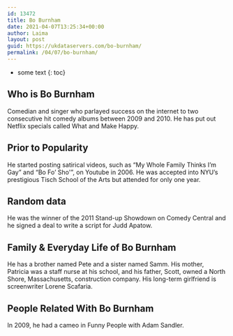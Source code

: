 ```yaml
---
id: 13472
title: Bo Burnham
date: 2021-04-07T13:25:34+00:00
author: Laima
layout: post
guid: https://ukdataservers.com/bo-burnham/
permalink: /04/07/bo-burnham/
---
```


* some text
{: toc}


## Who is Bo Burnham
                  
                  
                  
Comedian and singer who parlayed success on the internet to two consecutive hit comedy albums between 2009 and 2010. He has put out Netflix specials called What and Make Happy.
                  
              
            
              
            
                
                
                
## Prior to Popularity
                  
                  
                  
He started posting satirical videos, such as &#8220;My Whole Family Thinks I&#8217;m Gay&#8221; and &#8220;Bo Fo&#8217; Sho'&#8221;, on Youtube in 2006. He was accepted into NYU&#8217;s prestigious Tisch School of the Arts but attended for only one year. 
                  
              
            
              
            
                
                
                
## Random data
                  
                  
                  
He was the winner of the 2011 Stand-up Showdown on Comedy Central and he signed a deal to write a script for Judd Apatow. 
                  
              
            
              
            
                
                
                
## Family & Everyday Life of Bo Burnham
                  
                  
                  
He has a brother named Pete and a sister named Samm. His mother, Patricia was a staff nurse at his school, and his father, Scott, owned a North Shore, Massachusetts, construction company. His long-term girlfriend is screenwriter Lorene Scafaria.
                  
              
            
              
            
                
                
                
## People Related With Bo Burnham
                  
                  
                  
In 2009, he had a cameo in Funny People with Adam Sandler.
                  
              
            
              
            
                
              
            
              
              
            
            
              
            
          
          
          
